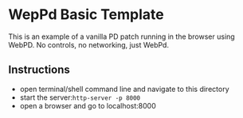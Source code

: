 # WepPd Basic Template

This is an example of a vanilla PD patch running in the browser using WebPD. No controls, no networking, just WebPd.


Instructions
--------------

- open terminal/shell command line and navigate to this directory
- start the server:`http-server -p 8000`
- open a browser and go to localhost:8000

